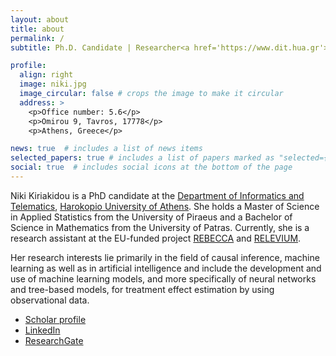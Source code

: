 ```yaml
---
layout: about
title: about
permalink: /
subtitle: Ph.D. Candidate | Researcher<a href='https://www.dit.hua.gr'>@DIT/HUA</a>

profile:
  align: right
  image: niki.jpg
  image_circular: false # crops the image to make it circular
  address: >
    <p>Office number: 5.6</p>
    <p>Omirou 9, Tavros, 17778</p>
    <p>Athens, Greece</p>

news: true  # includes a list of news items
selected_papers: true # includes a list of papers marked as "selected={true}"
social: true  # includes social icons at the bottom of the page
---
```


Niki Kiriakidou is a PhD candidate at the [Department of Informatics and Telematics](https://dit.hua.gr/index.php/en/), [Harokopio University of Athens](https://www.hua.gr/index.php/en/). She holds a Master of Science in Applied Statistics from the University of Piraeus and a Bachelor of Science in Mathematics from the University of Patras. 
Currently, she is a research assistant at the EU-funded project [REBECCA](https://rebeccaproject.eu/) and [RELEVIUM](https://www.releviumproject.eu/).

Her research interests lie primarily in the field of causal inference, machine learning as well as in artificial intelligence and include the development and use of machine learning models, and more specifically of neural networks and tree-based models, for treatment effect estimation by using observational data. 

- [Scholar profile](https://scholar.google.com/citations?user=fCprf9AAAAAJ&hl=el)
- [LinkedIn](https://gr.linkedin.com/in/niki-kiriakidou)
- [ResearchGate](https://www.researchgate.net/profile/Niki-Kiriakidou)

